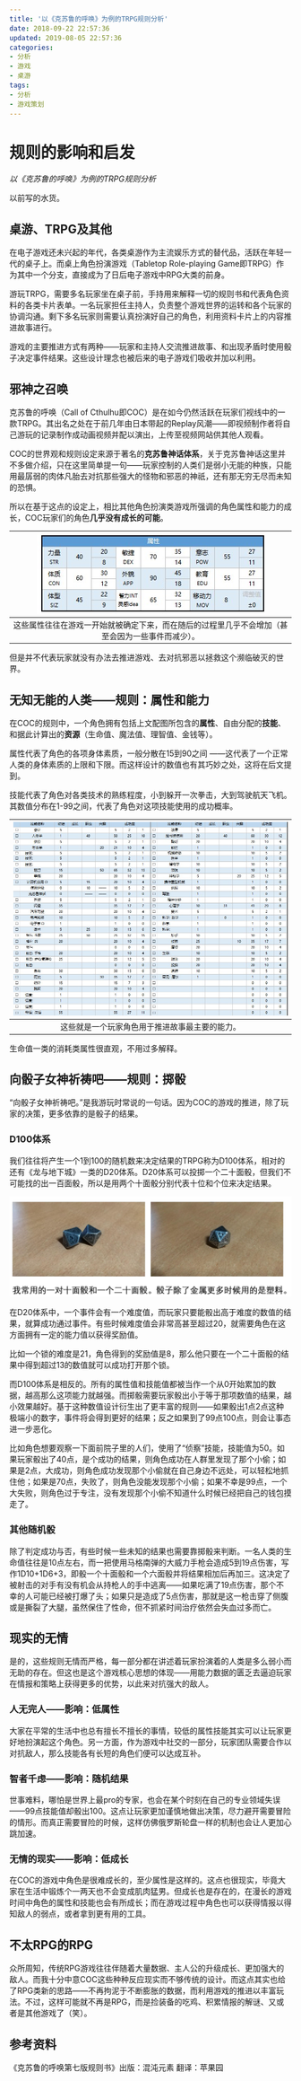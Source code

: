 ```yaml
---
title: '以《克苏鲁的呼唤》为例的TRPG规则分析'
date: 2018-09-22 22:57:36
updated: 2019-08-05 22:57:36
categories:
- 分析
- 游戏
- 桌游
tags:
- 分析
- 游戏策划
---
```

# 规则的影响和启发

*以《克苏鲁的呼唤》为例的TRPG规则分析*

以前写的水货。

<!--more-->
## 桌游、TRPG及其他

在电子游戏还未兴起的年代，各类桌游作为主流娱乐方式的替代品，活跃在年轻一代的桌子上。而桌上角色扮演游戏（Tabletop Role-playing Game即TRPG）作为其中一个分支，直接成为了日后电子游戏中RPG大类的前身。

游玩TRPG，需要多名玩家坐在桌子前，手持用来解释一切的规则书和代表角色资料的各类卡片表单。一名玩家担任主持人，负责整个游戏世界的运转和各个玩家的协调沟通。剩下多名玩家则需要认真扮演好自己的角色，利用资料卡片上的内容推进故事进行。

游戏的主要推进方式有两种——玩家和主持人交流推进故事、和出现矛盾时使用骰子决定事件结果。这些设计理念也被后来的电子游戏们吸收并加以利用。

## 邪神之召唤

克苏鲁的呼唤（Call of Cthulhu即COC）是在如今仍然活跃在玩家们视线中的一款TRPG。其出名之处在于前几年由日本带起的Replay风潮——即视频制作者将自己游玩的记录制作成动画视频并配以演出，上传至视频网站供其他人观看。

COC的世界观和规则设定来源于著名的**克苏鲁神话体系**，关于克苏鲁神话这里并不多做介绍，只在这里简单提一句——玩家控制的人类们是弱小无能的种族，只能用最孱弱的肉体凡胎去对抗那些强大的怪物和邪恶的神祇，还有那无穷无尽而未知的恐惧。

所以在基于这点的设定上，相比其他角色扮演类游戏所强调的角色属性和能力的成长，COC玩家们的角色**几乎没有成长的可能**。

|![属性表](image/COC规则分析/属性表.jpg)|
|:-:|
|这些属性往往在游戏一开始就被确定下来，而在随后的过程里几乎不会增加（甚至会因为一些事件而减少）。|
但是并不代表玩家就没有办法去推进游戏、去对抗邪恶以拯救这个濒临破灭的世界。

## 无知无能的人类——规则：属性和能力

在COC的规则中，一个角色拥有包括上文配图所包含的**属性**、自由分配的**技能**、和据此计算出的**资源**（生命值、魔法值、理智值、金钱等）。

属性代表了角色的各项身体素质，一般分散在15到90之间 ——这代表了一个正常人类的身体素质的上限和下限。而这样设计的数值也有其巧妙之处，这将在后文提到。

技能代表了角色对各类技术的熟练程度，小到躲开一次拳击，大到驾驶航天飞机。其数值分布在1-99之间，代表了角色对这项技能使用的成功概率。

|![属性表](image/COC规则分析/02.jpg)|
|:-:|
|这些就是一个玩家角色用于推进故事最主要的能力。|
 
生命值一类的消耗类属性很直观，不用过多解释。

## 向骰子女神祈祷吧——规则：掷骰

“向骰子女神祈祷吧。”是我游玩时常说的一句话。因为COC的游戏的推进，除了玩家的决策，更多依靠的是骰子的结果。

### D100体系

我们往往将产生一个1到100的随机数来决定结果的TRPG称为D100体系，相对的还有《龙与地下城》一类的D20体系。D20体系可以投掷一个二十面骰，但我们不可能找的出一百面骰，所以是用两个十面骰分别代表十位和个位来决定结果。

![属性表](image/COC规则分析/03.jpg)

在D20体系中，一个事件会有一个难度值，而玩家只要能骰出高于难度的数值的结果，就算成功通过事件。有些时候难度值会非常高甚至超过20，就需要角色在这方面拥有一定的能力值以获得奖励值。

比如一个锁的难度是21，角色得到的奖励值是8，那么他只要在一个二十面骰的结果中得到超过13的数值就可以成功打开那个锁。

而D100体系是相反的。所有的属性值和技能值都被当作一个从0开始累加的数据，越高那么这项能力就越强。而掷骰需要玩家骰出小于等于那项数值的结果，越小效果越好。基于这种数值设计衍生出了更丰富的规则——如果骰出1点2点这种极端小的数字，事件将会得到更好的结果；反之如果到了99点100点，则会让事态进一步恶化。

比如角色想要观察一下面前院子里的人们，使用了“侦察”技能，技能值为50。如果玩家骰出了40点，是个成功的结果，则角色成功在人群里发现了那个小偷；如果是2点，大成功，则角色成功发现那个小偷就在自己身边不远处，可以轻松地抓住他；如果是70点，失败了，则角色没能发现那个小偷；如果不幸是99点，一个大失败，则角色过于专注，没有发现那个小偷不知道什么时候已经把自己的钱包摸走了。

### 其他随机骰

除了判定成功与否，有些时候一些未知的结果也需要靠掷骰来判断。一名人类的生命值往往是10点左右，而一把使用马格南弹的大威力手枪会造成5到19点伤害，写作1D10+1D6+3，即骰一个十面骰和一个六面骰并将结果相加后再加三。这决定了被射击的对手有没有机会从持枪人的手中逃离——如果吃满了19点伤害，那个不幸的人可能已经被打爆了头；如果只是造成了5点伤害，那就是这一枪击穿了侧腹或是撕裂了大腿，虽然保住了性命，但不抓紧时间治疗依然会失血过多而亡。

## 现实的无情

是的，这些规则无情而严格，每一部分都在讲述着玩家扮演着的人类是多么弱小而无助的存在。但这也是这个游戏核心思想的体现——用能力数据的匮乏去逼迫玩家在情报和策略上获得更多的优势，以此来对抗强大的敌人。

### 人无完人——影响：低属性

大家在平常的生活中也总有擅长不擅长的事情，较低的属性技能其实可以让玩家更好地扮演起这个角色。另一方面，作为游戏中社交的一部分，玩家团队需要合作以对抗敌人，那么技能各有长短的角色们便可以达成互补。

### 智者千虑——影响：随机结果

世事难料，哪怕是世界上最pro的专家，也会在某个时刻在自己的专业领域失误——99点技能值却骰出100。这点让玩家更加谨慎地做出决策，尽力避开需要冒险的情形。而真正需要冒险的时候，这样仿佛俄罗斯轮盘一样的机制也会让人更加心跳加速。

### 无情的现实——影响：低成长

在COC的游戏中角色是很难成长的，至少属性是这样的。这点也很现实，毕竟大家在生活中锻炼个一两天也不会变成肌肉猛男。但成长也是存在的，在漫长的游戏时间中角色的属性和技能也会有所成长；而在游戏过程中角色也可以获得情报以得知敌人的弱点，或者拿到更有用的工具。

## 不太RPG的RPG

众所周知，传统RPG游戏往往伴随着大量数据、主人公的升级成长、更加强大的敌人。而我十分中意COC这些种种反应现实而不够传统的设计。而这点其实也给了RPG类新的思路——不再拘泥于不断膨胀的数据，而利用游戏的推进以丰富玩法。不过，这样可能就不再是RPG，而是捡装备的吃鸡、积累情报的解谜、又或者是其他游戏了（笑）。

## 参考资料

《克苏鲁的呼唤第七版规则书》出版：混沌元素 翻译：苹果园